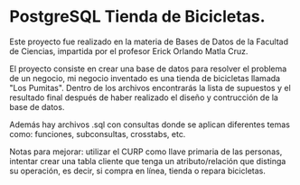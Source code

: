 # PostgreSQL Tienda de Bicicletas.

Este proyecto fue realizado en la materia de Bases de Datos de la Facultad de Ciencias, impartida por el profesor Erick Orlando Matla Cruz. 

El proyecto consiste en crear una base de datos para resolver el problema de un negocio, mi negocio inventado es una tienda de bicicletas llamada "Los Pumitas". Dentro de los archivos encontrarás la lista de supuestos y el resultado final después de haber realizado el diseño y contrucción de la base de datos.

Además hay archivos .sql con consultas donde se aplican diferentes temas como: funciones, subconsultas, crosstabs, etc.


Notas para mejorar: utilizar el CURP como llave primaria de las personas, intentar crear una tabla cliente que tenga un atributo/relación que distinga su operación, es decir, si compra en línea, tienda o repara bicicletas.
